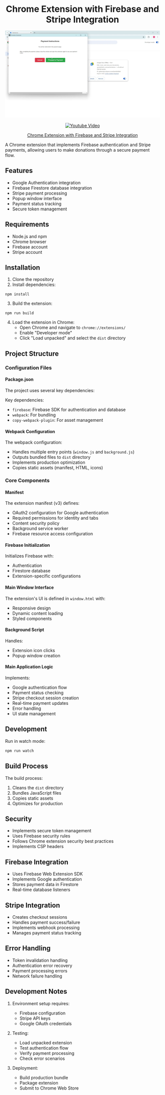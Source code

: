 <h1 align="center"><strong>Chrome Extension with Firebase and Stripe Integration</strong></h1>

<p align="center">
  <img src="screenshots/screen_1.jpg" alt="Screenshot 1">
</p>

<p align="center">
  <a href="https://youtu.be/Rh7fmcpatn8">
    <img src="https://img.youtube.com/vi/Rh7fmcpatn8/0.jpg" alt="Youtube Video">
  </a>
</p>

<p align="center">
  <a href="https://youtu.be/Rh7fmcpatn8">Chrome Extension with Firebase and Stripe Integration</a>
</p>

A Chrome extension that implements Firebase authentication and Stripe payments, allowing users to make donations through a secure payment flow.

## Features

- Google Authentication integration
- Firebase Firestore database integration
- Stripe payment processing
- Popup window interface
- Payment status tracking
- Secure token management

## Requirements

- Node.js and npm
- Chrome browser
- Firebase account
- Stripe account

## Installation

1. Clone the repository
2. Install dependencies:
```
npm install
```

3. Build the extension:
```
npm run build
```

4. Load the extension in Chrome:
   - Open Chrome and navigate to `chrome://extensions/`
   - Enable "Developer mode"
   - Click "Load unpacked" and select the `dist` directory

## Project Structure

### Configuration Files

#### Package.json
The project uses several key dependencies:

Key dependencies:
- `firebase`: Firebase SDK for authentication and database
- `webpack`: For bundling
- `copy-webpack-plugin`: For asset management

#### Webpack Configuration

The webpack configuration:
- Handles multiple entry points (`window.js` and `background.js`)
- Outputs bundled files to `dist` directory
- Implements production optimization
- Copies static assets (manifest, HTML, icons)

### Core Components

#### Manifest
The extension manifest (v3) defines:
- OAuth2 configuration for Google authentication
- Required permissions for identity and tabs
- Content security policy
- Background service worker
- Firebase resource access configuration

#### Firebase Initialization

Initializes Firebase with:
- Authentication
- Firestore database
- Extension-specific configurations

#### Main Window Interface
The extension's UI is defined in `window.html` with:
- Responsive design
- Dynamic content loading
- Styled components

#### Background Script
Handles:
- Extension icon clicks
- Popup window creation

#### Main Application Logic
Implements:
- Google authentication flow
- Payment status checking
- Stripe checkout session creation
- Real-time payment updates
- Error handling
- UI state management

## Development

Run in watch mode:
```bash
npm run watch
```

## Build Process

The build process:
1. Cleans the `dist` directory
2. Bundles JavaScript files
3. Copies static assets
4. Optimizes for production

## Security

- Implements secure token management
- Uses Firebase security rules
- Follows Chrome extension security best practices
- Implements CSP headers

## Firebase Integration

- Uses Firebase Web Extension SDK
- Implements Google authentication
- Stores payment data in Firestore
- Real-time database listeners

## Stripe Integration

- Creates checkout sessions
- Handles payment success/failure
- Implements webhook processing
- Manages payment status tracking

## Error Handling

- Token invalidation handling
- Authentication error recovery
- Payment processing errors
- Network failure handling

## Development Notes

1. Environment setup requires:
   - Firebase configuration
   - Stripe API keys
   - Google OAuth credentials

2. Testing:
   - Load unpacked extension
   - Test authentication flow
   - Verify payment processing
   - Check error scenarios

3. Deployment:
   - Build production bundle
   - Package extension
   - Submit to Chrome Web Store

